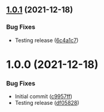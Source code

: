 ## [1.0.1](https://github.com/swarm-io/release-config-actions/compare/v1.0.0...v1.0.1) (2021-12-18)


### Bug Fixes

* Testing release ([6c4a1c7](https://github.com/swarm-io/release-config-actions/commit/6c4a1c7ec431ea3ea0d95a361f4a7ab1f8f2d369))

# 1.0.0 (2021-12-18)


### Bug Fixes

* Initial commit ([c9957ff](https://github.com/swarm-io/release-config-actions/commit/c9957ff46056d87b73d298986954bd63784534a5))
* Testing release ([df05828](https://github.com/swarm-io/release-config-actions/commit/df05828261bf4bd60ab0d8321ae5cd771f72b0d7))
